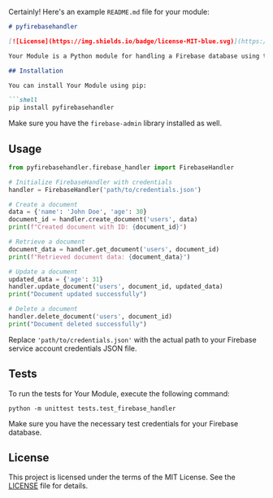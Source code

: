 Certainly! Here's an example `README.md` file for your module:

```markdown
# pyfirebasehandler

[![License](https://img.shields.io/badge/license-MIT-blue.svg)](https://opensource.org/licenses/MIT)

Your Module is a Python module for handling a Firebase database using the `firebase-admin` library.

## Installation

You can install Your Module using pip:

```shell
pip install pyfirebasehandler
```

Make sure you have the `firebase-admin` library installed as well.

## Usage

```python
from pyfirebasehandler.firebase_handler import FirebaseHandler

# Initialize FirebaseHandler with credentials
handler = FirebaseHandler('path/to/credentials.json')

# Create a document
data = {'name': 'John Doe', 'age': 30}
document_id = handler.create_document('users', data)
print(f"Created document with ID: {document_id}")

# Retrieve a document
document_data = handler.get_document('users', document_id)
print(f"Retrieved document data: {document_data}")

# Update a document
updated_data = {'age': 31}
handler.update_document('users', document_id, updated_data)
print("Document updated successfully")

# Delete a document
handler.delete_document('users', document_id)
print("Document deleted successfully")
```

Replace `'path/to/credentials.json'` with the actual path to your Firebase service account credentials JSON file.

## Tests

To run the tests for Your Module, execute the following command:

```shell
python -m unittest tests.test_firebase_handler
```

Make sure you have the necessary test credentials for your Firebase database.

## License

This project is licensed under the terms of the MIT License. See the [LICENSE](LICENSE) file for details.
```